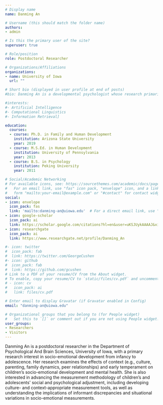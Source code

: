```yaml
---
# Display name
name: Danming An

# Username (this should match the folder name)
authors:
- admin

# Is this the primary user of the site?
superuser: true

# Role/position
role: Postdoctoral Researcher

# Organizations/Affiliations
organizations:
- name: University of Iowa
  url: ""

# Short bio (displayed in user profile at end of posts)
#bio: Danming An is a developmental psychologist whose research primarily focuses on children’s and adolescents’ socio-emotional #development. She currently works as a postdoctoral scholar with Dr. Grazyna Kochanska at the University of Iowa. Her research interests #include examining the effects of context (e.g., culture, parenting, family dynamics, peer relationships) and early temperament on #children’s socio-emotional development and mental health, as well as investigating the implications of informant discrepancies and #situational variations in the measurement of children’s social and psychological adjustment.

#interests:
#- Artificial Intelligence
#- Computational Linguistics
#- Information Retrieval]

education:
  courses:
  - course: Ph.D. in Family and Human Development
    institution: Arizona State University
    year: 2019
  - course: M.S.Ed. in Human Development
    institution: University of Pennsylvania
    year: 2013
  - course: B.S. in Psychology
    institution: Peking University
    year: 2011

# Social/Academic Networking
# For available icons, see: https://sourcethemes.com/academic/docs/page-builder/#icons
#   For an email link, use "fas" icon pack, "envelope" icon, and a link in the
#   form "mailto:your-email@example.com" or "#contact" for contact widget.
social:
- icon: envelope
  icon_pack: fas
  link: 'mailto:danming-an@uiowa.edu'  # For a direct email link, use "mailto:test@example.org".
- icon: google-scholar
  icon_pack: ai
  link: https://scholar.google.com/citations?hl=en&user=uKSJUykAAAAJ&view_op=list_works&sortby=pubdate
- icon: researchgate
  icon_pack: ai
  link: https://www.researchgate.net/profile/Danming_An

#- icon: twitter
#  icon_pack: fab
#  link: https://twitter.com/GeorgeCushen
#- icon: github
#  icon_pack: fab
#  link: https://github.com/gcushen
# Link to a PDF of your resume/CV from the About widget.
# To enable, copy your resume/CV to `static/files/cv.pdf` and uncomment the lines below.
# - icon: cv
#   icon_pack: ai
#   link: files/cv.pdf

# Enter email to display Gravatar (if Gravatar enabled in Config)
email: "danming-an@uiowa.edu"

# Organizational groups that you belong to (for People widget)
#   Set this to `[]` or comment out if you are not using People widget.
user_groups:
- Researchers
- Visitors
---
```


Danming An is a postdoctoral researcher in the Department of Psychological And Brain Sciences, University of Iowa, with a primary research interest in socio-emotional development from infancy to adolescence. Her research examines the effects of context (e.g., culture, parenting, family dynamics, peer relationships) and early temperament on children’s socio-emotional development and mental health. She is also interested in advancing the measurement methodology of children’s and adolescents' social and psychological adjustment, including developing culture- and context-appropriate measurement tools, as well as understanding the implications of informant discrepancies and situational variations in socio-emotional measurements.
